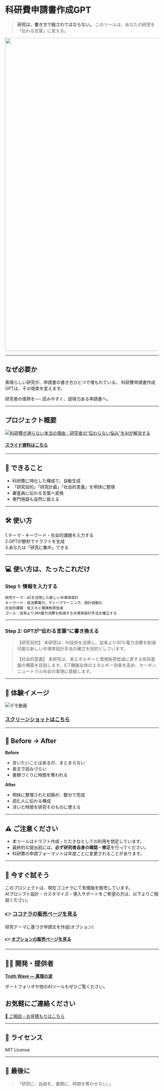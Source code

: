 # 科研費申請書作成GPT

> **研究は、書き方で殺されてはならない。**
> このツールは、あなたの研究を「伝わる言葉」に変える。

<p align="center">
<img width="1536" height="1024" alt="科研費 (1)" src="https://github.com/user-attachments/assets/79db1d20-6051-4dc9-a404-e22db5539a80" />
</p>

---

## なぜ必要か

素晴らしい研究が、申請書の書き方ひとつで埋もれている。
科研費申請書作成GPTは、その現実を変えます。

研究者の情熱を──
読みやすく、説得力ある申請書へ。

---

## プロジェクト概要

[![科研費が通らない本当の理由｜研究者の“伝わらない悩み”をAIが解決する](https://github.com/user-attachments/assets/ecac9ca3-dff0-4d84-9c30-71be188b22ea)](https://youtu.be/AvgyISA1wyk)

#### [スライド資料はこちら](https://github.com/truthwave/Application-for-Research-Funding-as-GPT/blob/main/%E8%B3%87%E6%96%99/%E7%A7%91%E7%A0%94%E8%B2%BB%E7%94%B3%E8%AB%8B%E6%9B%B8GPT.pdf)

---

## 💬 できること
- 科研費に特化した構成で、自動生成
- 「研究目的」「研究計画」「社会的意義」を明快に整理
- 審査員に伝わる言葉へ変換
- 専門用語も自然に扱える

---

## 🛠 使い方

1.テーマ・キーワード・社会的課題を入力する<br>
2.GPTが数秒でドラフトを生成<br>
3.あなたは「研究に集中」できる

---

## 💻 使い方は、たったこれだけ

### Step 1: 情報を入力する

```
研究テーマ：AIを活用した新しい半導体設計  
キーワード：低消費電力、ディープラーニング、設計自動化  
社会的課題：省エネと環境負荷低減  
ゴール：従来より30%電力消費を削減する半導体設計手法を確立する
```

---

### Step 2: GPTが“伝わる言葉”に書き換える

> 【研究目的】
> 本研究は、AI技術を活用し、従来より30%電力消費を削減可能な新しい半導体設計手法の確立を目的としています。
>
> 【社会的意義】
> 本研究は、省エネルギーと環境負荷低減に資する技術基盤の構築を目指します。ICT機器全体のエネルギー効率を高め、カーボンニュートラル社会の実現に貢献します。

---

## 📸 **体験イメージ**
![デモ動画](https://github.com/TomoProgrammingDayori/Application-for-Research-Funding-as-GPT/blob/main/%E8%B3%87%E6%96%99/%E3%83%87%E3%83%A2%E5%8B%95%E7%94%BB.gif)

### [スクリーンショットはこちら](https://github.com/truthwave/Application-for-Research-Funding-as-GPT/tree/main/%E8%B3%87%E6%96%99/%E3%82%B9%E3%82%AF%E3%83%AA%E3%83%BC%E3%83%B3%E3%82%B7%E3%83%A7%E3%83%83%E3%83%88)


---

## 🧠 Before → After

**Before**
- 言いたいことはあるが、まとまらない
- 長文で読みづらい
- 書類づくりに時間を奪われる

**After**
- 明快に整理された初稿が、数分で完成
- 読む人に伝わる構成
- 浮いた時間を研究そのものに使える

---

## ⚠️ ご注意ください

* 本ツールはドラフト作成・たたき台としての利用を想定しています。
* 最終的な提出前には、**必ず研究者自身の確認・修正**を行ってください。
* 科研費の申請フォーマットは年度ごとに変更されることがあります。

---

## 🛒 今すぐ試そう

このプロジェクトは、現在ココナラにて有償版を販売しています。  
AIプロンプト設計・カスタマイズ・導入サポートをご希望の方は、以下よりご相談ください。


### 👉 [ココナラの販売ページを見る](https://coconala.com/contents_market/pictures/cmfot5sar00xy8l0idss10dyx)

研究テーマに基づき申請文を作成(オプション)

#### 👉 [オプションの販売ページを見る](https://coconala.com/services/3878963)

---

## 🧑‍💻 開発・提供者

**[Truth Wave ― 真理の波](https://github.com/truthwave)**  

ポートフォリオや他のAIツールもぜひご覧ください。

## お気軽にご連絡ください
[📩 ご相談・お見積もりはこちら](mailto:realmadrid71214591@gmail.com)

---

## 📄 ライセンス

MIT License

---
## 🏁 最後に
> 「研究に、自由を。書類に、時間を奪わせない。」
